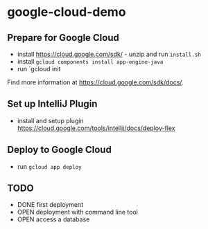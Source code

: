 # google-cloud-demo


## Prepare for Google Cloud

- install https://cloud.google.com/sdk/ - unzip and run `install.sh`
- install `gcloud components install app-engine-java`
- run `gcloud init

Find more information at https://cloud.google.com/sdk/docs/.

## Set up IntelliJ Plugin

- install and setup plugin https://cloud.google.com/tools/intellij/docs/deploy-flex

## Deploy to Google Cloud

- run `gcloud app deploy`

## TODO

- DONE first deployment
- OPEN deployment with command line tool
- OPEN access a database
